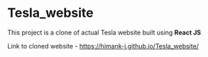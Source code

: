 # Tesla_website

This project is a clone of actual Tesla website built using **React JS** 


Link to cloned website - https://himank-j.github.io/Tesla_website/
